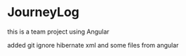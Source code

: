 # JourneyLog
this is a team project using Angular

added git ignore hibernate xml and some files from angular

